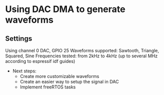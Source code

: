 # Using DAC DMA to generate waveforms

## Settings

Using channel 0 DAC, GPIO 25
Waveforms supported: Sawtooth, Triangle, Squared, Sine
Frequencies tested: from 2kHz to 4kHz (up to several MHz according to espressif idf guides)

- Next steps:
  - Create more customizable waveforms
  - Create an easier way to setup the signal in DAC
  - Implement freeRTOS tasks
